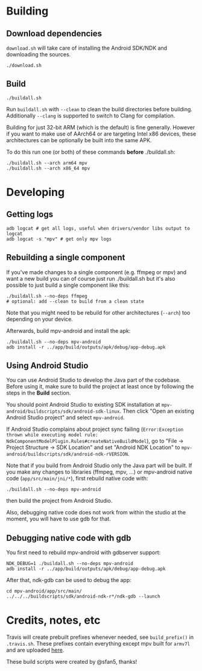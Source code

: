 # Building

## Download dependencies

`download.sh` will take care of installing the Android SDK/NDK and downloading the sources.

```
./download.sh
```

## Build

```
./buildall.sh
```

Run `buildall.sh` with `--clean` to clean the build directories before building.
Additionally `--clang` is supported to switch to Clang for compilation.

Building for just 32-bit ARM (which is the default) is fine generally.
However if you want to make use of AArch64 or are targeting Intel x86 devices,
these architectures can be optionally be built into the same APK.

To do this run one (or both) of these commands **before** ./buildall.sh:
```
./buildall.sh --arch arm64 mpv
./buildall.sh --arch x86_64 mpv
```

# Developing

## Getting logs

```
adb logcat # get all logs, useful when drivers/vendor libs output to logcat
adb logcat -s "mpv" # get only mpv logs
```

## Rebuilding a single component

If you've made changes to a single component (e.g. ffmpeg or mpv) and want a new build you can of course just run ./buildall.sh but it's also possible to just build a single component like this:

```
./buildall.sh --no-deps ffmpeg
# optional: add --clean to build from a clean state
```

Note that you might need to be rebuild for other architectures (`--arch`) too depending on your device.

Afterwards, build mpv-android and install the apk:

```
./buildall.sh --no-deps mpv-android
adb install -r ../app/build/outputs/apk/debug/app-debug.apk
```

## Using Android Studio

You can use Android Studio to develop the Java part of the codebase. Before using it, make sure to build the project at least once by following the steps in the **Build** section.

You should point Android Studio to existing SDK installation at `mpv-android/buildscripts/sdk/android-sdk-linux`. Then click "Open an existing Android Studio project" and select `mpv-android`.

If Android Studio complains about project sync failing (`Error:Exception thrown while executing model rule: NdkComponentModelPlugin.Rules#createNativeBuildModel`), go to "File -> Project Structure -> SDK Location" and set "Android NDK Location" to `mpv-android/buildscripts/sdk/android-ndk-rVERSION`.

Note that if you build from Android Studio only the Java part will be built. If you make any changes to libraries (ffmpeg, mpv, ...) or mpv-android native code (`app/src/main/jni/*`), first rebuild native code with:

```
./buildall.sh --no-deps mpv-android
```

then build the project from Android Studio.

Also, debugging native code does not work from within the studio at the moment, you will have to use gdb for that.

## Debugging native code with gdb

You first need to rebuild mpv-android with gdbserver support:

```
NDK_DEBUG=1 ./buildall.sh --no-deps mpv-android
adb install -r ../app/build/outputs/apk/debug/app-debug.apk
```

After that, ndk-gdb can be used to debug the app:

```
cd mpv-android/app/src/main/
../../../buildscripts/sdk/android-ndk-r*/ndk-gdb --launch
```

# Credits, notes, etc

Travis will create prebuilt prefixes whenever needed, see `build_prefix()` in `.travis.sh`.
These prefixes contain everything except mpv built for `armv7l` and are uploaded [here](https://github.com/mpv-android/prebuilt-prefixes/releases).

These build scripts were created by @sfan5, thanks!

